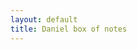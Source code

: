 ```yaml
---
layout: default
title: Daniel box of notes
---
```




<link rel="stylesheet" href="https://use.fontawesome.com/releases/v5.4.1/css/all.css" integrity="sha384-5sAR7xN1Nv6T6+dT2mhtzEpVJvfS3NScPQTrOxhwjIuvcA67KV2R5Jz6kr4abQsz" crossorigin="anonymous">

<link rel="stylesheet" href="/borrador/style.css">

<script src="https://cdn.jsdelivr.net/npm/sweetalert2@9"></script>

<link href="https://fonts.googleapis.com/css2?family=Roboto:wght@300&display=swap&family=PT+Sans+Caption&display=swap" rel="stylesheet">

<script src="/borrador/main.js"></script>

<div style="width: 100%; margin: 0px;">
    <div id="cards" class="cards flex-container wrap">
    </div>
</div>

<script>
    let cards = document.querySelector("#cards")

    function getCard(idea) {

        let card = document.createElement("div")
        card.classList.add("card")
        card.classList.add("flex-item")

        let frontbg = document.createElement("div")
        frontbg.classList.add("frontbg")
        frontbg.innerHTML = `
            <div class="frontbg">
                <p class ='title' > ${idea.front} </p>
            </div>
        `

        let slideshow = document.createElement("div")
        slideshow.classList.add("slideshow")

        idea.backs.forEach(function (back) {
            let backbg = document.createElement("div")
            backbg.classList.add("backbg")
            backbg.classList.add("slide")
            backbg.classList.add("fade")
            backbg.classList.add("hide")
            backbg.innerHTML = `${back.less}`
            backbg.dataset.title = idea.front
            backbg.dataset.back = back.more

            slideshow.appendChild(backbg)
        })

        card.appendChild(frontbg)
        card.appendChild(slideshow)

        return card;
    }

    (async function () {
        response = await fetch("/borrador/ideas.json")
        ideas = await response.json()
        a =  ideas.ideas.filter(i => i.fw||true)
        
        randomIdeas = getRandom(a, 4)
        
        randomIdeas.forEach(function (idea) {
            cards.appendChild(getCard(idea))
        })
        console.log(ideas.ideas.length.toString())
        
        run()
    })()
</script>
